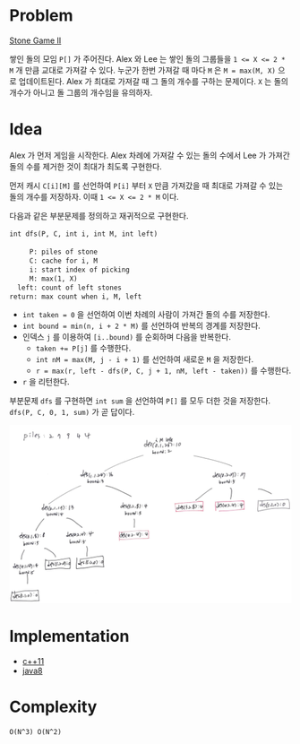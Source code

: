 # Problem

[Stone Game II](https://leetcode.com/problems/stone-game-ii/)

쌓인 돌의 모임 `P[]` 가 주어진다. Alex 와 Lee 는 쌓인 돌의 그룹들을 `1
<= X <= 2 * M` 개 만큼 교대로 가져갈 수 있다. 누군가 한번 가져갈 때
마다 `M` 은 `M = max(M, X)` 으로 업데이트된다. Alex 가 최대로 가져갈
때 그 돌의 개수를 구하는 문제이다. `X` 는 돌의 개수가 아니고 돌 그룹의
개수임을 유의하자.

# Idea

Alex 가 먼저 게임을 시작한다. Alex 차례에 가져갈 수 있는 돌의 수에서
Lee 가 가져간 돌의 수를 제거한 것이 최대가 최도록 구현한다.

먼저 캐시 `C[i][M]` 를 선언하여 `P[i]` 부터 `X` 만큼 가져갔을 때
최대로 가져갈 수 있는 돌의 개수를 저장하자.  이때 `1 <= X <= 2 * M`
이다.

다음과 같은 부분문제를 정의하고 재귀적으로 구현한다.

```
int dfs(P, C, int i, int M, int left)

     P: piles of stone
     C: cache for i, M
     i: start index of picking
     M: max(1, X)
  left: count of left stones
return: max count when i, M, left
```

* `int taken = 0` 을 선언하여 이번 차례의 사람이 가져간 돌의 수를
  저장한다.
* `int bound = min(n, i + 2 * M)` 를 선언하여 반복의 경계를 저장한다.
* 인덱스 `j` 를 이용하여 `[i..bound)` 를 순회하며 다음을 반복한다.
  * `taken += P[j]` 를 수행한다.
  * `int nM = max(M, j - i + 1)` 를 선언하여 새로운 `M` 을 저장한다.
  * `r = max(r, left - dfs(P, C, j + 1, nM, left - taken))` 를
    수행한다.
* `r` 을 리턴한다.

부분문제 `dfs` 를 구현하면 `int sum` 을 선언하여 `P[]` 를
모두 더한 것을 저장한다. `dfs(P, C, 0, 1, sum)` 가 곧 
답이다.

![](recursiontree.png)

# Implementation

* [c++11](a.cpp)
* [java8](Solution.java)

# Complexity

```
O(N^3) O(N^2)
```
